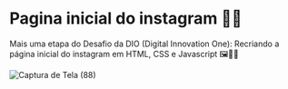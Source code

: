 # Pagina inicial do instagram 👨‍💻
Mais uma etapa do Desafio da DIO (Digital Innovation One): Recriando a página inicial do instagram em HTML, CSS e Javascript 🖼👨‍🎨


![Captura de Tela (88)](https://user-images.githubusercontent.com/100971089/168454275-87294edb-665e-4d18-9dcf-ed2976291edc.png)

